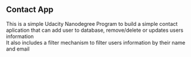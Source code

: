 ## Contact App
This is a simple Udacity Nanodegree Program to build a simple contact aplication
that can add user to database, remove/delete or updates users information<br/>
It also includes a filter mechanism to filter users information by their name and email
